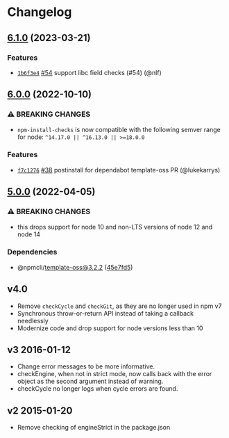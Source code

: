 # Changelog

## [6.1.0](https://github.com/npm/npm-install-checks/compare/v6.0.0...v6.1.0) (2023-03-21)

### Features

* [`1b6f3e4`](https://github.com/npm/npm-install-checks/commit/1b6f3e48e2fa7dda70850a16726cd58be826baf7) [#54](https://github.com/npm/npm-install-checks/pull/54) support libc field checks (#54) (@nlf)

## [6.0.0](https://github.com/npm/npm-install-checks/compare/v5.0.0...v6.0.0) (2022-10-10)

### ⚠️ BREAKING CHANGES

* `npm-install-checks` is now compatible with the following semver range for node: `^14.17.0 || ^16.13.0 || >=18.0.0`

### Features

* [`f7c1276`](https://github.com/npm/npm-install-checks/commit/f7c12765c0d2c4066af38819ada408ef71ed9bd4) [#38](https://github.com/npm/npm-install-checks/pull/38) postinstall for dependabot template-oss PR (@lukekarrys)

## [5.0.0](https://github.com/npm/npm-install-checks/compare/v4.0.0...v5.0.0) (2022-04-05)


### ⚠ BREAKING CHANGES

* this drops support for node 10 and non-LTS versions of node 12 and node 14

### Dependencies

* @npmcli/template-oss@3.2.2 ([45e7fd5](https://github.com/npm/npm-install-checks/commit/45e7fd5dee0c5137825c75acbc62eacc7d0c0d08))

## v4.0

* Remove `checkCycle` and `checkGit`, as they are no longer used in npm v7
* Synchronous throw-or-return API instead of taking a callback needlessly
* Modernize code and drop support for node versions less than 10

## v3 2016-01-12

* Change error messages to be more informative.
* checkEngine, when not in strict mode, now calls back with the error
  object as the second argument instead of warning.
* checkCycle no longer logs when cycle errors are found.

## v2 2015-01-20

* Remove checking of engineStrict in the package.json

